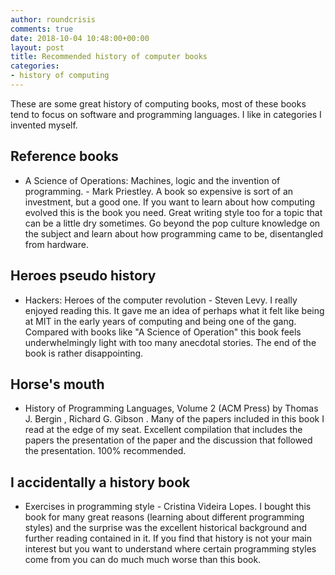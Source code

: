 ```yaml
---
author: roundcrisis
comments: true
date: 2018-10-04 10:48:00+00:00
layout: post
title: Recommended history of computer books
categories:
- history of computing
---
```


These are some great history of computing books, most of these books tend to focus on software and programming languages.
I like in categories I invented myself. 

## Reference books

* A Science of Operations: Machines, logic and the invention of programming. - Mark Priestley. A book so expensive is sort of an investment, but a good one. If you want to 
learn about how computing evolved this is the book you need. Great writing style too for a topic that can be a little dry sometimes.
Go beyond the pop culture knowledge on the subject and learn about how programming came to be, disentangled from hardware.

## Heroes pseudo history 

* Hackers: Heroes of the computer revolution - Steven Levy. I really enjoyed reading this. It gave me an idea 
of perhaps what it felt like being at MIT in the early years of computing and being one of the gang. Compared with books 
like "A Science of Operation" this book feels underwhelmingly light with too many anecdotal stories. The end of the book is rather disappointing. 

## Horse's mouth

* History of Programming Languages, Volume 2 (ACM Press) by Thomas J. Bergin , Richard G. Gibson . Many of the papers 
included in this book I read at the edge of my seat. Excellent compilation that includes the papers the presentation of the
paper and the discussion that followed the presentation. 100% recommended.

## I accidentally a history book

* Exercises in programming style - Cristina Videira Lopes. I bought this book for many great reasons (learning about different programming styles) and the surprise 
was the excellent historical background and further reading contained in it. If you find that history is not your main interest
but you want to understand where certain programming styles come from you can do much much worse than this book.


